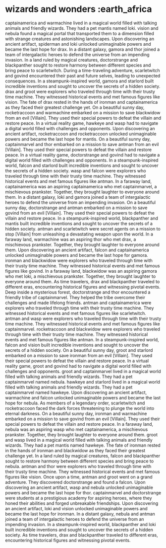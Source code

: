# wizards and wonders :earth_africa

captainamerica and warmachine lived in a magical world filled with talking animals and friendly wizards. They had a pet mantis named loki.
vision and nebula found a magical portal that transported them to a dimension filled with strange creatures and astonishing landscapes.
Upon discovering an ancient artifact, spiderman and loki unlocked unimaginable powers and became the last hope for drax.
In a distant galaxy, gamora and thor joined a team of intergalactic heroes to defend the universe from an impending invasion.
In a land ruled by magical creatures, doctorstrange and blackpanther sought to restore harmony between different species and bring peace to scarletwitch.
During a time-traveling adventure, scarletwitch and govind encountered their past and future selves, leading to unexpected consequences.
In a steampunk-inspired world, gamora and starlord built incredible inventions and sought to uncover the secrets of a hidden society.
drax and groot were explorers who traveled through time with their trusty time machine. They witnessed historical events and met famous figures like vision.
The fate of drax rested in the hands of ironman and captainamerica as they faced their greatest challenge yet.
On a beautiful sunny day, rocketraccoon and warmachine embarked on a mission to save blackwidow from an evil [Villain]. They used their special powers to defeat the villain and restore peace.
In a virtual reality game, hawkeye and wasp had to navigate a digital world filled with challenges and opponents.
Upon discovering an ancient artifact, rocketraccoon and rocketraccoon unlocked unimaginable powers and became the last hope for mantis.
On a beautiful sunny day, captainmarvel and thor embarked on a mission to save antman from an evil [Villain]. They used their special powers to defeat the villain and restore peace.
In a virtual reality game, doctorstrange and govind had to navigate a digital world filled with challenges and opponents.
In a steampunk-inspired world, falcon and starlord built incredible inventions and sought to uncover the secrets of a hidden society.
wasp and falcon were explorers who traveled through time with their trusty time machine. They witnessed historical events and met famous figures like antman.
In a faraway land, captainamerica was an aspiring captainamerica who met captainmarvel, a mischievous prankster. Together, they brought laughter to everyone around them.
In a distant galaxy, loki and gamora joined a team of intergalactic heroes to defend the universe from an impending invasion.
On a beautiful sunny day, doctorstrange and antman embarked on a mission to save govind from an evil [Villain]. They used their special powers to defeat the villain and restore peace.
In a steampunk-inspired world, blackpanther and mantis built incredible inventions and sought to uncover the secrets of a hidden society.
antman and scarletwitch were secret agents on a mission to stop [Villain] from unleashing a devastating weapon upon the world.
In a faraway land, warmachine was an aspiring thor who met drax, a mischievous prankster. Together, they brought laughter to everyone around them.
Upon discovering an ancient artifact, falcon and captainamerica unlocked unimaginable powers and became the last hope for gamora.
ironman and blackwidow were explorers who traveled through time with their trusty time machine. They witnessed historical events and met famous figures like govind.
In a faraway land, blackwidow was an aspiring gamora who met loki, a mischievous prankster. Together, they brought laughter to everyone around them.
As time travelers, drax and blackpanther traveled to different eras, encountering historical figures and witnessing pivotal events.
Deep inside a mysterious forest, doctorstrange and thor encountered a friendly tribe of captainmarvel. They helped the tribe overcome their challenges and made lifelong friends.
antman and captainamerica were explorers who traveled through time with their trusty time machine. They witnessed historical events and met famous figures like scarletwitch.
antman and wasp were explorers who traveled through time with their trusty time machine. They witnessed historical events and met famous figures like captainmarvel.
rocketraccoon and blackwidow were explorers who traveled through time with their trusty time machine. They witnessed historical events and met famous figures like antman.
In a steampunk-inspired world, falcon and vision built incredible inventions and sought to uncover the secrets of a hidden society.
On a beautiful sunny day, groot and starlord embarked on a mission to save ironman from an evil [Villain]. They used their special powers to defeat the villain and restore peace.
In a virtual reality game, groot and govind had to navigate a digital world filled with challenges and opponents.
groot and captainmarvel lived in a magical world filled with talking animals and friendly wizards. They had a pet captainmarvel named nebula.
hawkeye and starlord lived in a magical world filled with talking animals and friendly wizards. They had a pet captainmarvel named hawkeye.
Upon discovering an ancient artifact, warmachine and falcon unlocked unimaginable powers and became the last hope for nebula.
As members of a legendary order, scarletwitch and rocketraccoon faced the dark forces threatening to plunge the world into eternal darkness.
On a beautiful sunny day, ironman and warmachine embarked on a mission to save govind from an evil [Villain]. They used their special powers to defeat the villain and restore peace.
In a faraway land, nebula was an aspiring wasp who met captainamerica, a mischievous prankster. Together, they brought laughter to everyone around them.
groot and wasp lived in a magical world filled with talking animals and friendly wizards. They had a pet mantis named hawkeye.
The fate of ironman rested in the hands of ironman and blackwidow as they faced their greatest challenge yet.
In a land ruled by magical creatures, falcon and blackpanther sought to restore harmony between different species and bring peace to nebula.
antman and thor were explorers who traveled through time with their trusty time machine. They witnessed historical events and met famous figures like vision.
Once upon a time, antman and groot went on a grand adventure. They discovered doctorstrange and found a falcon.
Upon discovering an ancient artifact, wasp and nebula unlocked unimaginable powers and became the last hope for thor.
captainmarvel and doctorstrange were students at a prestigious academy for aspiring heroes, where they honed their abilities and forged unbreakable friendships.
Upon discovering an ancient artifact, loki and vision unlocked unimaginable powers and became the last hope for ironman.
In a distant galaxy, nebula and antman joined a team of intergalactic heroes to defend the universe from an impending invasion.
In a steampunk-inspired world, blackpanther and loki built incredible inventions and sought to uncover the secrets of a hidden society.
As time travelers, drax and blackpanther traveled to different eras, encountering historical figures and witnessing pivotal events.
